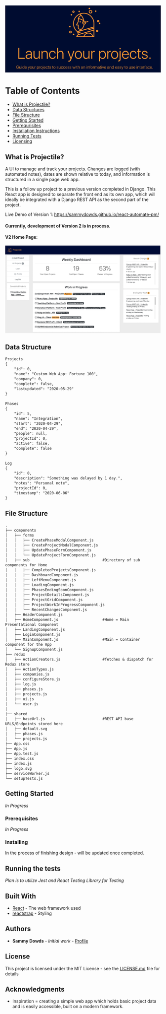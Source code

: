 
![Main Demo](https://github.com/sammydowds/react-automate-pm/blob/master/public/assets/images/main_demo.png)

Table of Contents
=======================

* [What is Projectile?](#what-is-projectile)
* [Data Structures](#data-structure)
* [File Structure](#file-structure)
* [Getting Started](#getting-started)
* [Prerequrisites](#prerequisites)
* [Installation Instructions](#installation)
* [Running Tests](#running-tests)
* [Licensing](#license)

## What is Projectile? 

A UI to manage and track your projects. Changes are logged (with automated notes), dates are shown relative to today, and information is structured in a single page web app. 

This is a follow up project to a previous version completed in Django. This React app is designed to separate the front end as its own app, which will ideally be integrated with a Django REST API as the second part of the project. 

Live Demo of Version 1: https://sammydowds.github.io/react-automate-pm/

#### Currently, development of Version 2 is in process. 

#### V2 Home Page: 
![Image of Design V2](https://github.com/sammydowds/react-automate-pm/blob/master/public/assets/images/V2_Projectile_Home.png)

## Data Structure 
    Projects
    {
        "id": 0,
        "name": "Custom Web App: Fortune 100",
        "company": 0,
        "complete": false,
        "lastupdated": "2020-05-29"
    }
    
    Phases
    {
        "id": 5,
        "name": "Integration",
        "start": "2020-04-29",
        "end": "2020-04-29",
        "people": null,
        "projectId": 0,
        "active": false,
        "complete": false
    }

    Log
    {
        "id": 0,
        "description": "Something was delayed by 1 day.",
        "notes": "Personal note", 
        "projectId": 0,
        "timestamp": "2020-06-06"
    }

## File Structure 
    .
    ├── components
    │   ├── forms
    │   │   ├── CreatePhaseModalComponent.js
    │   │   ├── CreateProjectModalComponent.js
    │   │   ├── UpdatePhaseFormComponent.js
    │   │   └── UpdateProjectFormComponent.js
    │   ├── sub                                 #Directory of sub components for Home   
    │   │   ├── CompletedProjectsComponent.js           
    │   │   ├── DashboardComponent.js
    │   │   ├── LeftMenuComponent.js
    │   │   ├── LoadingComponent.js
    │   │   ├── PhasesEndingSoonComponent.js
    │   │   ├── ProjectDetailsComponent.js
    │   │   ├── ProjectGridComponent.js
    │   │   ├── ProjectWorkInProgressComponent.js
    │   │   └── RecentChangesComponent.js
    │   ├── HeaderComponent.js                          
    │   ├── HomeComponent.js                    #Home = Main Presentational Component
    │   ├── LandingComponent.js                       
    │   ├── LoginComponent.js
    │   ├── MainComponent.js                    #Main = Container component for the App 
    │   └── SignupComponent.js
    ├── redux
    │   ├── ActionCreators.js                   #fetches & dispatch for Redux store  
    │   ├── ActionTypes.js
    │   ├── companies.js
    │   ├── configureStore.js
    │   ├── log.js
    │   ├── phases.js
    │   ├── projects.js
    │   ├── ui.js
    │   └── user.js
    │   
    ├── shared
    │   ├── baseUrl.js                          #REST API base URLS/Endpoints stored here
    │   ├── default.svg
    │   ├── phases.js
    │   └── projects.js
    ├── App.css
    ├── App.js
    ├── App.test.js
    ├── index.css
    ├── index.js
    ├── logo.svg
    ├── serviceWorker.js
    └── setupTests.js 

## Getting Started

*In Progress*

### Prerequisites

*In Progress*

### Installing

In the process of finishing design - will be updated once completed.

## Running the tests

*Plan is to utilize Jest and React Testing Library for Testing*

## Built With

* [React](https://reactjs.org/docs/getting-started.html) - The web framework used
* [reactstrap](https://reactstrap.github.io/) - Styling

## Authors

* **Sammy Dowds** - *Initial work* - [Profile](https://github.com/sammydowds)

## License

This project is licensed under the MIT License - see the [LICENSE.md](LICENSE.md) file for details

## Acknowledgments

* Inspiration = creating a simple web app which holds basic project data and is easily accessible, built on a modern framework.
